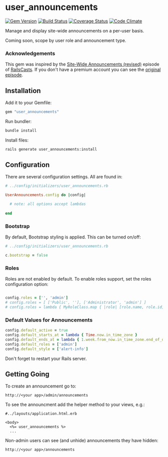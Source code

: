 # user_announcements

[![Gem Version](https://badge.fury.io/rb/user_announcements.png)](http://badge.fury.io/rb/user_announcements)
[![Build Status](https://travis-ci.org/stevedowney/user_announcements.png)](https://travis-ci.org/stevedowney/user_announcements)
[![Coverage Status](https://coveralls.io/repos/stevedowney/user_announcements/badge.png?branch=master)](https://coveralls.io/r/stevedowney/user_announcements?branch=master)
[![Code Climate](https://codeclimate.com/github/stevedowney/user_announcements.png)](https://codeclimate.com/github/stevedowney/user_announcements)

Manage and display site-wide announcements on a per-user basis.

Coming soon, scope by user role and announcement type.

### Acknowledgements
 
This gem was inspired by the [Site-Wide Announcements (revised)](http://railscasts.com/episodes/103-site-wide-announcements-revised)
episode of [RailsCasts](http://railscasts.com/).  If you don't have a premium account you can see the 
[original episode](http://railscasts.com/episodes/103-site-wide-announcements).

## Installation

Add it to your Gemfile:

```ruby
gem "user_announcements"
```

Run bundler:

```sh
bundle install
```

Install files:

```sh
rails generate user_announcements:install
```

## Configuration

There are several configuration settings.  All are found in:

```ruby
# ../config/initializers/user_announcements.rb

UserAnnouncements.config do |config|

  # note: all options accept lambdas
  
end
```

### Bootstrap

By default, Bootstrap styling is applied.  This can be turned on/off:

```ruby
# ../config/initializers/user_announcements.rb

c.bootstrap = false
```

### Roles

Roles are not enabled by default.  To enable roles support, set the roles configuration option:

```ruby

config.roles = ['', 'admin']
# config.roles = [ ['Public', ''], ['Administrator', 'admin'] ]
# config.roles = lambda { MyRoleClass.map { |role| [role.name, role.id] } }
```

### Default Values for Announcements

```ruby
config.default_active = true
config.default_starts_at = lambda { Time.now.in_time_zone }
config.default_ends_at = lambda { 1.week.from_now.in_time_zone.end_of_day }
config.default_roles = ['admin']
config.default_style = ['alert-info']
```

Don't forget to restart your Rails server.

## Getting Going

To create an announcement go to:

```
http://<your app>/admin/announcements
```

To see the announcment add the helper method to your views, e.g.:

```erb
#../layouts/application.html.erb

<body>
  <%= user_announcements %>
  ...
```

Non-admin users can see (and unhide) announcements they have hidden:

```
http://<your app>/announcements
```
